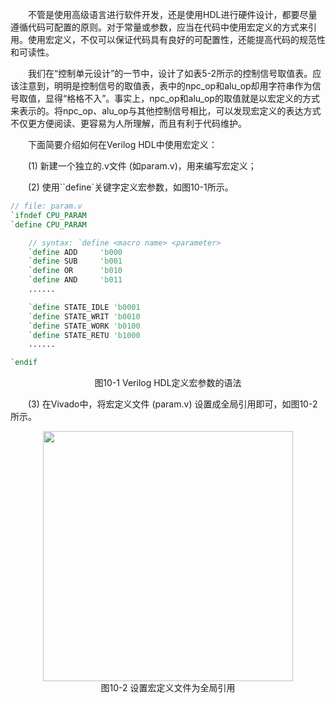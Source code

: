 &emsp;&emsp;不管是使用高级语言进行软件开发，还是使用HDL进行硬件设计，都要尽量遵循代码可配置的原则。对于常量或参数，应当在代码中使用宏定义的方式来引用。使用宏定义，不仅可以保证代码具有良好的可配置性，还能提高代码的规范性和可读性。

&emsp;&emsp;我们在“控制单元设计”的一节中，设计了如表5-2所示的控制信号取值表。应该注意到，明明是控制信号的取值表，表中的npc_op和alu_op却用字符串作为信号取值，显得“格格不入”。事实上，npc_op和alu_op的取值就是以宏定义的方式来表示的。将npc_op、alu_op与其他控制信号相比，可以发现宏定义的表达方式不仅更方便阅读、更容易为人所理解，而且有利于代码维护。

&emsp;&emsp;下面简要介绍如何在Verilog HDL中使用宏定义：

&emsp;&emsp;(1) 新建一个独立的.v文件 (如param.v)，用来编写宏定义；

&emsp;&emsp;(2) 使用``define`关键字定义宏参数，如图10-1所示。

``` Verilog
// file: param.v
`ifndef CPU_PARAM
`define CPU_PARAM

    // syntax: `define <macro name> <parameter>
    `define ADD     'b000
    `define SUB     'b001
    `define OR      'b010
    `define AND     'b011
    ......

    `define STATE_IDLE 'b0001
    `define STATE_WRIT 'b0010
    `define STATE_WORK 'b0100
    `define STATE_RETU 'b1000
    ......

`endif
```
<center>图10-1 Verilog HDL定义宏参数的语法</center>

&emsp;&emsp;(3) 在Vivado中，将宏定义文件 (param.v) 设置成全局引用即可，如图10-2所示。

<center><img src = "../assets/10-2.png" width = 400></center>
<center>图10-2 设置宏定义文件为全局引用</center>
